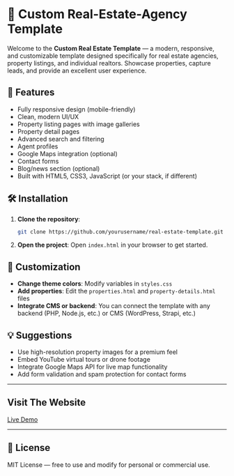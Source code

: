 # 🏡 Custom Real-Estate-Agency Template

Welcome to the **Custom Real Estate Template** — a modern, responsive, and customizable template designed specifically for real estate agencies, property listings, and individual realtors. Showcase properties, capture leads, and provide an excellent user experience.

## 🚀 Features

* Fully responsive design (mobile-friendly)
* Clean, modern UI/UX
* Property listing pages with image galleries
* Property detail pages
* Advanced search and filtering
* Agent profiles
* Google Maps integration (optional)
* Contact forms
* Blog/news section (optional)
* Built with HTML5, CSS3, JavaScript (or your stack, if different)

## 🛠️ Installation

1. **Clone the repository**:

   ```bash
   git clone https://github.com/yourusername/real-estate-template.git
   ```

2. **Open the project**:
   Open `index.html` in your browser to get started.


## 🧩 Customization

* **Change theme colors**: Modify variables in `styles.css`
* **Add properties**: Edit the `properties.html` and `property-details.html` files
* **Integrate CMS or backend**: You can connect the template with any backend (PHP, Node.js, etc.) or CMS (WordPress, Strapi, etc.)

## 💡 Suggestions

* Use high-resolution property images for a premium feel
* Embed YouTube virtual tours or drone footage
* Integrate Google Maps API for live map functionality
* Add form validation and spam protection for contact forms

---
## Visit The Website

<a href="https://moussassoss.github.io/real-state-agency/" target="_blank">Live Demo</a>

---
## 📄 License

MIT License — free to use and modify for personal or commercial use.
